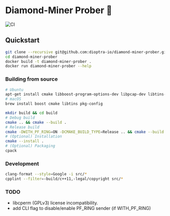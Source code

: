 # Diamond-Miner Prober :gem:

![CI](https://github.com/dioptra-io/diamond-miner-prober/workflows/CI/badge.svg)

## Quickstart

```bash
git clone --recursive git@github.com:dioptra-io/diamond-miner-prober.git
cd diamond-miner-prober
docker build -t diamond-miner-prober .
docker run diamond-miner-prober --help
```

### Building from source

```bash
# Ubuntu
apt-get install cmake libboost-program-options-dev libpcap-dev libtins-dev pkg-config zlib1g-dev
# macOS
brew install boost cmake libtins pkg-config
```

```bash
mkdir build && cd build
# Debug build
cmake .. && cmake --build .
# Release build
cmake -DWITH_PF_RING=ON -DCMAKE_BUILD_TYPE=Release .. && cmake --build .
# (Optional) Installation
cmake --install .
# (Optional) Packaging
cpack
```

### Development

```bash
clang-format --style=Google -i src/*
cpplint --filter=-build/c++11,-legal/copyright src/*
```

### TODO
- libcperm (GPLv3) license incompatibility.
- add CLI flag to disable/enable PF_RING sender (if WITH_PF_RING)

